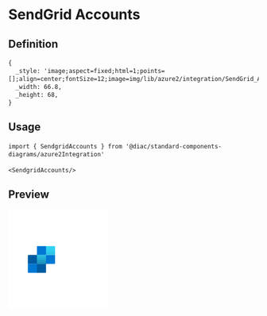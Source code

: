 # SendGrid Accounts

## Definition

```
{
  _style: 'image;aspect=fixed;html=1;points=[];align=center;fontSize=12;image=img/lib/azure2/integration/SendGrid_Accounts.svg;strokeColor=none;',
  _width: 66.8,
  _height: 68,
}
```

## Usage

```
import { SendgridAccounts } from '@diac/standard-components-diagrams/azure2Integration'

<SendgridAccounts/>
```

## Preview

<img src="./sendgrid-accounts.png" width="200"/>
